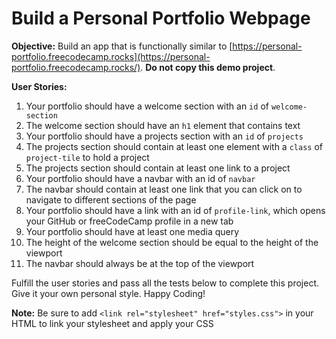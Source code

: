 Build a Personal Portfolio Webpage
==================================

**Objective:** Build an app that is functionally similar to [https://personal-portfolio.freecodecamp.rocks](https://personal-portfolio.freecodecamp.rocks/). **Do not copy this demo project**.

**User Stories:**

1.  Your portfolio should have a welcome section with an `id` of `welcome-section`
2.  The welcome section should have an `h1` element that contains text
3.  Your portfolio should have a projects section with an `id` of `projects`
4.  The projects section should contain at least one element with a `class` of `project-tile` to hold a project
5.  The projects section should contain at least one link to a project
6.  Your portfolio should have a navbar with an id of `navbar`
7.  The navbar should contain at least one link that you can click on to navigate to different sections of the page
8.  Your portfolio should have a link with an id of `profile-link`, which opens your GitHub or freeCodeCamp profile in a new tab
9.  Your portfolio should have at least one media query
10.  The height of the welcome section should be equal to the height of the viewport
11.  The navbar should always be at the top of the viewport

Fulfill the user stories and pass all the tests below to complete this project. Give it your own personal style. Happy Coding!

**Note:** Be sure to add `<link rel="stylesheet" href="styles.css">` in your HTML to link your stylesheet and apply your CSS
